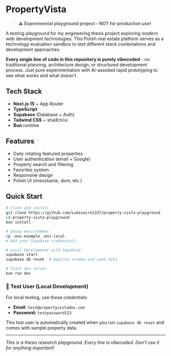 # PropertyVista

> ⚠️ **Experimental playground project - NOT for production use!**

A testing playground for my engineering thesis project exploring modern web development technologies. This Polish real estate platform serves as a technology evaluation sandbox to test different stack combinations and development approaches.

**Every single line of code in this repository is purely vibecoded** - no traditional planning, architecture design, or structured development process. Just pure experimentation with AI-assisted rapid prototyping to see what works and what doesn't.

## Tech Stack

- **Next.js 15** + App Router
- **TypeScript**
- **Supabase** (Database + Auth)
- **Tailwind CSS** + shadcn/ui
- **Bun** runtime

## Features

- Daily rotating featured properties
- User authentication (email + Google)
- Property search and filtering
- Favorites system
- Responsive design
- Polish UI (mieszkanie, dom, etc.)

## Quick Start

```bash
# Clone and install
git clone https://github.com/Luminaire1337/property-vista-playground
cd property-vista-playground
bun install

# Setup environment
cp .env.example .env.local
# Add your Supabase credentials

# Local Development with Supabase
supabase start
supabase db reset  # Applies schema and seed data

# Start dev server
bun run dev
```

### 🧪 Test User (Local Development)

For local testing, use these credentials:
- **Email:** `test@propertyvistadev.com`
- **Password:** `testpassword123`

This test user is automatically created when you run `supabase db reset` and comes with sample property data.

---

_This is a thesis research playground. Every line is vibecoded. Don't use it for anything important!_
